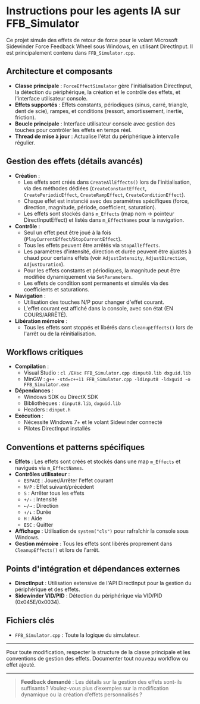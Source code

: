 # Instructions pour les agents IA sur FFB_Simulator

Ce projet simule des effets de retour de force pour le volant Microsoft Sidewinder Force Feedback Wheel sous Windows, en utilisant DirectInput. Il est principalement contenu dans `FFB_Simulator.cpp`.

## Architecture et composants
- **Classe principale** : `ForceEffectSimulator` gère l'initialisation DirectInput, la détection du périphérique, la création et le contrôle des effets, et l'interface utilisateur console.
- **Effets supportés** : Effets constants, périodiques (sinus, carré, triangle, dent de scie), rampes, et conditions (ressort, amortissement, inertie, friction).
- **Boucle principale** : Interface utilisateur console avec gestion des touches pour contrôler les effets en temps réel.
- **Thread de mise à jour** : Actualise l'état du périphérique à intervalle régulier.

## Gestion des effets (détails avancés)
- **Création** :
  - Les effets sont créés dans `CreateAllEffects()` lors de l'initialisation, via des méthodes dédiées (`CreateConstantEffect`, `CreatePeriodicEffect`, `CreateRampEffect`, `CreateConditionEffect`).
  - Chaque effet est instancié avec des paramètres spécifiques (force, direction, magnitude, période, coefficient, saturation).
  - Les effets sont stockés dans `m_Effects` (map nom → pointeur DirectInputEffect) et listés dans `m_EffectNames` pour la navigation.
- **Contrôle** :
  - Seul un effet peut être joué à la fois (`PlayCurrentEffect`/`StopCurrentEffect`).
  - Tous les effets peuvent être arrêtés via `StopAllEffects`.
  - Les paramètres d'intensité, direction et durée peuvent être ajustés à chaud pour certains effets (voir `AdjustIntensity`, `AdjustDirection`, `AdjustDuration`).
  - Pour les effets constants et périodiques, la magnitude peut être modifiée dynamiquement via `SetParameters`.
  - Les effets de condition sont permanents et simulés via des coefficients et saturations.
- **Navigation** :
  - Utilisation des touches N/P pour changer d'effet courant.
  - L'effet courant est affiché dans la console, avec son état (EN COURS/ARRÊTÉ).
- **Libération mémoire** :
  - Tous les effets sont stoppés et libérés dans `CleanupEffects()` lors de l'arrêt ou de la réinitialisation.

## Workflows critiques
- **Compilation** :
  - Visual Studio : `cl /EHsc FFB_Simulator.cpp dinput8.lib dxguid.lib`
  - MinGW : `g++ -std=c++11 FFB_Simulator.cpp -ldinput8 -ldxguid -o FFB_Simulator.exe`
- **Dépendances** :
  - Windows SDK ou DirectX SDK
  - Bibliothèques : `dinput8.lib`, `dxguid.lib`
  - Headers : `dinput.h`
- **Exécution** :
  - Nécessite Windows 7+ et le volant Sidewinder connecté
  - Pilotes DirectInput installés

## Conventions et patterns spécifiques
- **Effets** : Les effets sont créés et stockés dans une map `m_Effects` et navigués via `m_EffectNames`.
- **Contrôles utilisateur** :
  - `ESPACE` : Jouer/Arrêter l'effet courant
  - `N/P` : Effet suivant/précédent
  - `S` : Arrêter tous les effets
  - `+/-` : Intensité
  - `←/→` : Direction
  - `↑/↓` : Durée
  - `H` : Aide
  - `ESC` : Quitter
- **Affichage** : Utilisation de `system("cls")` pour rafraîchir la console sous Windows.
- **Gestion mémoire** : Tous les effets sont libérés proprement dans `CleanupEffects()` et lors de l'arrêt.

## Points d'intégration et dépendances externes
- **DirectInput** : Utilisation extensive de l'API DirectInput pour la gestion du périphérique et des effets.
- **Sidewinder VID/PID** : Détection du périphérique via VID/PID (0x045E/0x0034).

## Fichiers clés
- `FFB_Simulator.cpp` : Toute la logique du simulateur.

---

Pour toute modification, respecter la structure de la classe principale et les conventions de gestion des effets. Documenter tout nouveau workflow ou effet ajouté.

---

> **Feedback demandé** : Les détails sur la gestion des effets sont-ils suffisants ? Voulez-vous plus d’exemples sur la modification dynamique ou la création d’effets personnalisés ?
